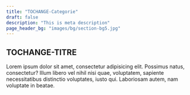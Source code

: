 ```yaml
---
title: "TOCHANGE-Categorie"
draft: false
description: "This is meta description"
page_header_bg: "images/bg/section-bg5.jpg"
---
```


## TOCHANGE-TITRE

Lorem ipsum dolor sit amet, consectetur adipisicing elit. Possimus natus, consectetur? Illum libero vel nihil nisi quae, voluptatem, sapiente necessitatibus distinctio voluptates, iusto qui. Laboriosam autem, nam voluptate in beatae.
